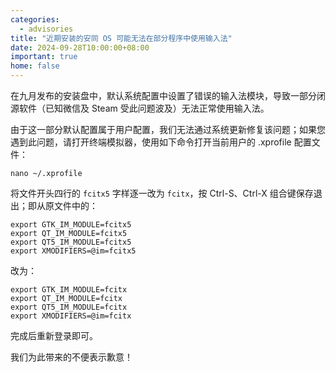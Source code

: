 ```yaml
---
categories:
  - advisories
title: "近期安装的安同 OS 可能无法在部分程序中使用输入法"
date: 2024-09-28T10:00:00+08:00
important: true
home: false
---
```


在九月发布的安装盘中，默认系统配置中设置了错误的输入法模块，导致一部分闭源软件（已知微信及 Steam 受此问题波及）无法正常使用输入法。

由于这一部分默认配置属于用户配置，我们无法通过系统更新修复该问题；如果您遇到此问题，请打开终端模拟器，使用如下命令打开当前用户的 .xprofile 配置文件：
```shell
nano ~/.xprofile
```
将文件开头四行的 `fcitx5` 字样逐一改为 `fcitx`，按 Ctrl-S、Ctrl-X 组合键保存退出；即从原文件中的：
```
export GTK_IM_MODULE=fcitx5
export QT_IM_MODULE=fcitx5
export QT5_IM_MODULE=fcitx5
export XMODIFIERS=@im=fcitx5
```
改为：
```
export GTK_IM_MODULE=fcitx
export QT_IM_MODULE=fcitx
export QT5_IM_MODULE=fcitx
export XMODIFIERS=@im=fcitx
```
完成后重新登录即可。

我们为此带来的不便表示歉意！
